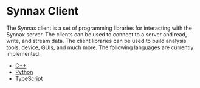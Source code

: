 # Synnax Client

The Synnax client is a set of programming libraries for interacting with the Synnax
server. The clients can be used to connect to a server and read, write, and stream data.
The client libraries can be used to build analysis tools, device, GUIs, and much more.
The following languages are currently implemented:

- [C++](./cpp/)
- [Python](./py/README.md)
- [TypeScript](./ts/README.md)
